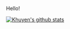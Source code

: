 
Hello!



[![Khuyen's github stats](https://github-readme-stats.vercel.app/api?username=antonprolysenko&count_private=true&show_icons=true&theme=radical&hide_rank=false)](https://github.com/anuraghazra/github-readme-stats)
